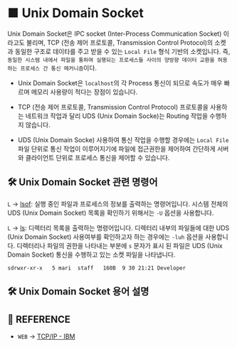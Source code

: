 # ■ Unix Domain Socket

Unix Domain Socket은 IPC socket (Inter-Process Communication Socket) 이라고도 불리며, TCP (전송 제어 프로토콜, Transmission Control Protocol)의 소켓과 동일한 구조로 데이타를 주고 받을 수 있는 `Local File` 형식 기반의 소켓입니다. 즉, `동일한 시스템 내에서 파일을 통하여 실행되는 프로세스들 사이의 양방향 데이터 교환을 허용하는 프로세스 간 통신 메커니즘`이다.

* Unix Domain Socket은 `localhost`의 각 Process 통신이 되므로 속도가 매우 빠르며 메모리 사용량이 적다는 장점이 있습니다.

* TCP (전송 제어 프로토콜, Transmission Control Protocol) 프로토콜을 사용하는 네트워크 작업과 달리 UDS (Unix Domain Socke)는 Routing 작업을 수행하지 않습니다.

* UDS (Unix Domain Socke) 사용하여 통신 작업을 수행할 경우에는 `Local File` 파일 단위로 통신 작업이 이루어지기에 파일에 접근권한을 제어하여 간단하게 서버와 클라이언트 단위로 프로세스 통신을 제어할 수 있습니다.

## 🛠 Unix Domain Socket 관련 명령어

`L` → [lsof](https://terms.naver.com/entry.naver?docId=4125712&cid=59321&categoryId=59321): 실행 중인 파일과 프로세스의 정보를 출력하는 명령어입니다. 시스템 전체의 UDS (Unix Domain Socket) 목록을 확인하기 위해서는 `-U` 옵션을 사용합니다.

`L` -> [ls](https://terms.naver.com/entry.naver?docId=4125708&cid=59321&categoryId=59321): 디렉터리 목록을 출력하는 명령어입니다. 디렉터리 내부의 파일들에 대한 UDS (Unix Domain Socket) 사용여부를 확인하고자 하는 경우에는 `-luh` 옵션을 사용합니다. 디렉터리나 파일의 권한을 나타내는 부분에 `s` 문자가 표시 된 파일은 UDS (Unix Domain Socket) 통신을 수행하고 있는 소켓 파일을 나타냅니다.

`sdrwxr-xr-x   5 mari  staff   160B  9 30 21:21 Developer`

## 🛠 Unix Domain Socket 용어 설명

## 📣 REFERENCE

* `WEB` → [TCP/IP - IBM](https://www.ibm.com/docs/ko/aix/7.1?topic=management-transmission-control-protocolinternet-protocol)
